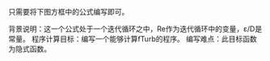 只需要将下图方框中的公式编写即可。

背景说明：这一个公式处于一个迭代循环之中，Re作为迭代循环中的变量，ε/D是常量。
程序计算目标：编写一个能够计算fTurb的程序。
编写难点：此目标函数为隐式函数。
